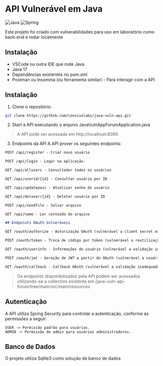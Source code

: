 # API Vulnerável em Java

![Java](https://img.shields.io/badge/java-%23ED8B00.svg?style=for-the-badge&logo=openjdk&logoColor=white)
![Spring](https://img.shields.io/badge/spring-%236DB33F.svg?style=for-the-badge&logo=spring&logoColor=white)

Este projeto foi criado com vulnerabilidades para uso em laboratório como back-end e rodar localmente

## Instalação
* VSCode ou outra IDE que rode Java
* Java 17
* Dependências existentes no pom.xml
* Postman ou Insomnia (ou ferramenta similar) - Para interagir com a API

## Instalação

1. Clone o repositório:

```bash
git clone https://github.com/convisolabs/java-vuln-api.git
```

2. Start a API executando o arquivo JavaVulnAppForumApplication.java
> A API pode ser acessada em http://localhost:8080

3. Endpoints da API
A API prover os seguintes endpoints:

```markdown
POST /api/register - Criar novo usuário

POST /api/login - Logar na aplicação.

GET /api/allusers - Consultador todos os usuários

GET /api/userid/{id} - Consultar usuário por ID

GET /api/updatepass - Atualizar senha do usuário

GET /api/deluser/{id} - Deletar usuário por ID

POST /api/sendfile - Salvar arquivo

GET /api/name - Ler conteúdo do arquivo

## Endpoints OAuth Vulneráveis

GET /oauth/authorize - Autorização OAuth (vulnerável a client secret exposto)

POST /oauth/token - Troca de código por token (vulnerável a reutilização de código)

GET /oauth/userinfo - Informações do usuário (vulnerável a validação inadequada)

POST /oauth/jwt - Geração de JWT a partir do OAuth (vulnerável a usuário fake)

GET /oauth/callback - Callback OAuth (vulnerável a validação inadequada)
```
> Os endpoints disponibilizados pela API podem ser acessados utilizando-se a collection existente em /java-vuln-api-forum/tree/main/src/main/resources

## Autenticação
A API utiliza Spring Security para controlar a autenticação, conforme as permissões a seguir:

```
USER -> Permissão padrão para usuários.
ADMIN -> Permissão de admin para usuários administradores.
```

## Banco de Dados
O projeto utiliza Sqlite3 como solução de banco de dados